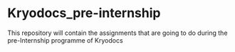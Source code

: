 # Kryodocs_pre-internship
This repository will contain the assignments that are going to do during the pre-Internship programme of Kryodocs
